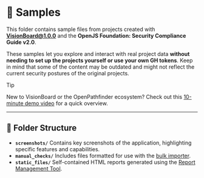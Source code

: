 # 📁 Samples

This folder contains sample files from projects created with **VisionBoard@1.0.0** and the **OpenJS Foundation: Security Compliance Guide v2.0**.

These samples let you explore and interact with real project data **without needing to set up the projects yourself or use your own GH tokens**. Keep in mind that some of the content may be outdated and might not reflect the current security postures of the original projects.

> [!TIP]
> New to VisionBoard or the OpenPathfinder ecosystem? Check out this [10-minute demo video](https://www.youtube.com/watch?v=gf3BcLS_dXw) for a quick overview.

---

## 📂 Folder Structure

- **`screenshots/`** Contains key screenshots of the application, highlighting specific features and capabilities.
- **`manual_checks/`** Includes files formatted for use with the [bulk importer](https://openpathfinder.com/docs/visionBoard/importers#bulk-importer).
- **`static_files/`** Self-contained HTML reports generated using the [Report Management Tool](https://openpathfinder.com/docs/visionBoard/report-management).
